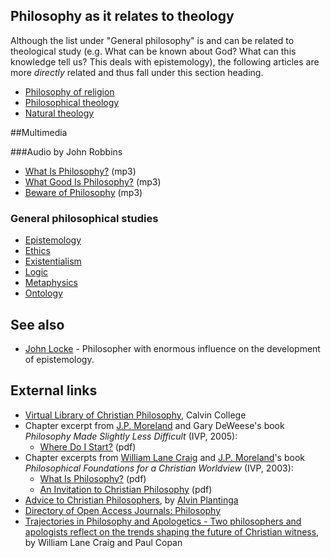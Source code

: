 ## Philosophy as it relates to theology

Although the list under "General philosophy" is and can be related
to theological study (e.g. What can be known about God? What can
this knowledge tell us? This deals with epistemology), the
following articles are more *directly* related and thus fall under
this section heading.

-   [Philosophy of religion](Philosophy_of_religion "Philosophy of religion")
-   [Philosophical theology](Philosophical_theology "Philosophical theology")
-   [Natural theology](Natural_theology "Natural theology")

##Multimedia

###Audio by John Robbins

-   [What Is Philosophy?](http://www.trinitylectures.org/MP3/What_is_Philosophy.mp3)
    (mp3)
-   [What Good Is Philosophy?](http://www.trinitylectures.org/MP3/What_Good_is_Philosophy.mp3)
    (mp3)
-   [Beware of Philosophy](http://www.trinitylectures.org/MP3/Beware_of_Philosophy.mp3)
    (mp3)

### General philosophical studies

-   [Epistemology](Epistemology "Epistemology")
-   [Ethics](Ethics "Ethics")
-   [Existentialism](Existentialism "Existentialism")
-   [Logic](Logic "Logic")
-   [Metaphysics](Metaphysics "Metaphysics")
-   [Ontology](Ontology "Ontology")

## See also

-   [John Locke](John_Locke "John Locke") - Philosopher with
    enormous influence on the development of epistemology.

## External links

-   [Virtual Library of Christian Philosophy](http://www.calvin.edu/academic/philosophy/virtual_library/article_names.htm),
    Calvin College
-   Chapter excerpt from
    [J.P. Moreland](J.P._Moreland "J.P. Moreland") and Gary DeWeese's
    book *Philosophy Made Slightly Less Difficult* (IVP, 2005):
    -   [Where Do I Start?](http://www.ivpress.com/title/exc/2766-1.pdf)
        (pdf)
-   Chapter excerpts from
    [William Lane Craig](William_Lane_Craig "William Lane Craig") and
    [J.P. Moreland](J.P._Moreland "J.P. Moreland")'s book
    *Philosophical Foundations for a Christian Worldview* (IVP, 2003):
    -   [What Is Philosophy?](http://www.ivpress.com/title/exc/2694-1.pdf)
        (pdf)
    -   [An Invitation to Christian Philosophy](http://www.ivpress.com/title/exc/2694-I.pdf)
        (pdf)
-   [Advice to Christian Philosophers](http://www.leaderu.com/truth/1truth10.html),
    by [Alvin Plantinga](Alvin_Plantinga "Alvin Plantinga")
-   [Directory of Open Access Journals: Philosophy](http://www.doaj.org/ljbs?cpid=15)
-   [Trajectories in Philosophy and Apologetics - Two philosophers and apologists reflect on the trends shaping the future of Christian witness](http://www.patheos.com/Resources/Additional-Resources/Trajectories-in-Philosophy-and-Apologetics.html?print=1), by William Lane Craig and Paul Copan